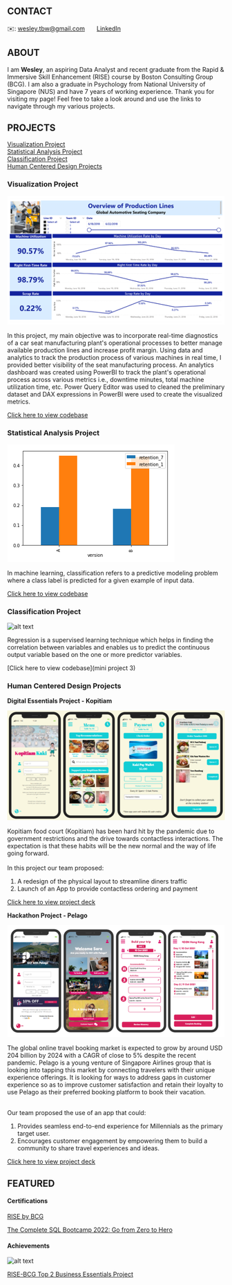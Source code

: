 ## CONTACT

✉️: wesley.tbw@gmail.com
&nbsp;&nbsp;&nbsp;&nbsp;&nbsp; [LinkedIn](https://www.linkedin.com/in/wesley-teo-bw/) 

## ABOUT

I am __Wesley__, an aspiring Data Analyst and recent graduate from the Rapid & Immersive Skill Enhancement (RISE) course by Boston Consulting Group (BCG). I am also a graduate in Psychology from National University of Singapore (NUS) and have 7 years of working experience. Thank you for visiting my page! Feel free to take a look around and use the links to navigate through my various projects.

## PROJECTS

[Visualization Project](#visualization-project) <br>
[Statistical Analysis Project](#statistical-analysis-project) <br>
[Classification Project](#classification-project) <br>
[Human Centered Design Projects](#human-centered-design-projects) <br>

### Visualization Project
![alt text](https://raw.githubusercontent.com/rice-coder/projects/main/visualization-project-1/visualization-project-Wesley_Teo.png)

In this project, my main objective was to incorporate real-time diagnostics of a car seat manufacturing plant's operational processes to better manage available production lines and increase profit margin. Using data and analytics to track the production process of various machines in real time, I provided better visibility of the seat manufacturing process. An analytics dashboard was created using PowerBI to track the plant's operational process across various metrics i.e., downtime minutes, total machine utilization time, etc. Power Query Editor was used to cleaned the preliminary dataset and DAX expressions in PowerBI were used to create the visualized metrics.

[Click here to view codebase](https://github.com/rice-coder/projects/tree/main/visualization-project-1)

### Statistical Analysis Project
![alt text](https://raw.githubusercontent.com/rice-coder/projects/main/statistical-analysis-project-1/mp2_plot.png)

In machine learning, classification refers to a predictive modeling problem where a class label is predicted for a given example of input data.

[Click here to view codebase](https://github.com/rice-coder/projects/tree/main/statistical-analysis-project-1)

### Classification Project
![alt text](miniproject3.jpg)

Regression is a supervised learning technique which helps in finding the correlation between variables and enables us to predict the continuous output variable based on the one or more predictor variables.

[Click here to view codebase](mini project 3)

### Human Centered Design Projects

<b> Digital Essentials Project - Kopitiam </b>

![alt text](https://raw.githubusercontent.com/rice-coder/projects/main/hcd-projects/digital-essentials-kopitiam/degp-kopitiam.png)

Kopitiam food court (Kopitiam) has been hard hit by the pandemic due to 
government restrictions and the drive towards contactless interactions. The 
expectation is that these habits will be the new normal and the way of life 
going forward. <br><br>
In this project our team proposed:<br>
1. A redesign of the physical layout to streamline diners traffic<br>
2. Launch of an App to provide contactless ordering and payment<br>

[Click here to view project deck](https://github.com/rice-coder/projects/tree/main/hcd-projects/digital-essentials-kopitiam)

<b> Hackathon Project - Pelago </b>
  
![alt text](https://raw.githubusercontent.com/rice-coder/projects/main/hcd-projects/hackathon-pelago/hackathon-pelago.png)

The global online travel booking market is expected to grow by around USD 204 billion by 2024 with a CAGR of close to 5% despite the 
recent pandemic. Pelago is a young venture of Singapore Airlines group that is looking into tapping this market by connecting travelers 
with their unique experience offerings. It is looking for ways to address gaps in customer experience so as to improve customer satisfaction and retain their loyalty to use 
Pelago as their preferred booking platform to book their vacation. <br><br>

Our team proposed the use of an app that could:<br>
1. Provides seamless end-to-end experience for Millennials as the primary target user.<br> 
2. Encourages customer engagement by empowering them to build a community to share travel experiences and ideas.<br>

[Click here to view project deck](https://github.com/rice-coder/projects/tree/main/hcd-projects/hackathon-pelago)

## FEATURED

#### Certifications

[RISE by BCG](https://www.linkedin.com/company/rise-by-digitalbcg-academy/)<br>

[ The Complete SQL Bootcamp 2022: Go from Zero to Hero](https://www.udemy.com/certificate/UC-3a8820a7-7730-4d39-8232-89d3dd427b08/)


#### Achievements

![alt text](https://images.credly.com/size/340x340/images/cf29c075-cf8d-463d-a94c-311d9beca898/BEGP.PNG)

[RISE-BCG Top 2 Business Essentials Project](https://www.credly.com/badges/c1312155-76ea-4e80-bcb6-709f5b8d7326?source=linked_in_profile)
